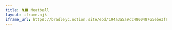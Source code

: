 ```yaml
---
title: 🐈‍⬛ Meatball
layout: iframe.njk
iframe_url: https://bradleyc.notion.site/ebd/194a3a5a9dc480048765ebe3f88bb407
---
```

